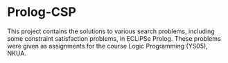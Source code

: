 # Prolog-CSP

This project contains the solutions to various search problems, including some constraint satisfaction problems, in ECLiPSe Prolog.
These problems were given as assignments for the course Logic Programming (YS05), NKUA.
